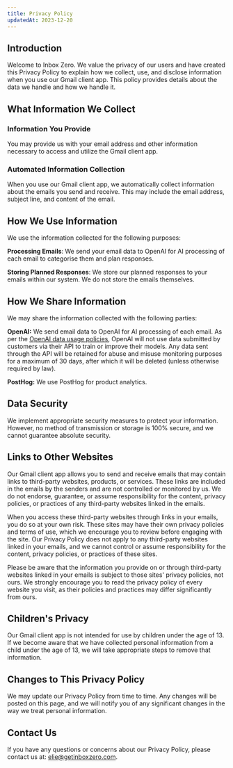 ```yaml
---
title: Privacy Policy
updatedAt: 2023-12-20
---
```


## Introduction

Welcome to Inbox Zero. We value the privacy of our users and have created this Privacy Policy to explain how we collect, use, and disclose information when you use our Gmail client app. This policy provides details about the data we handle and how we handle it.

## What Information We Collect

### Information You Provide

You may provide us with your email address and other information necessary to access and utilize the Gmail client app.

### Automated Information Collection

When you use our Gmail client app, we automatically collect information about the emails you send and receive. This may include the email address, subject line, and content of the email.

## How We Use Information

We use the information collected for the following purposes:

**Processing Emails**: We send your email data to OpenAI for AI processing of each email to categorise them and plan responses.

**Storing Planned Responses**: We store our planned responses to your emails within our system. We do not store the emails themselves.

## How We Share Information

We may share the information collected with the following parties:

**OpenAI:** We send email data to OpenAI for AI processing of each email. As per the [OpenAI data usage policies](https://openai.com/policies/api-data-usage-policies), OpenAI will not use data submitted by customers via their API to train or improve their models.
Any data sent through the API will be retained for abuse and misuse monitoring purposes for a maximum of 30 days, after which it will be deleted (unless otherwise required by law).

**PostHog:** We use PostHog for product analytics.

## Data Security

We implement appropriate security measures to protect your information. However, no method of transmission or storage is 100% secure, and we cannot guarantee absolute security.

## Links to Other Websites

Our Gmail client app allows you to send and receive emails that may contain links to third-party websites, products, or services. These links are included in the emails by the senders and are not controlled or monitored by us. We do not endorse, guarantee, or assume responsibility for the content, privacy policies, or practices of any third-party websites linked in the emails.

When you access these third-party websites through links in your emails, you do so at your own risk. These sites may have their own privacy policies and terms of use, which we encourage you to review before engaging with the site. Our Privacy Policy does not apply to any third-party websites linked in your emails, and we cannot control or assume responsibility for the content, privacy policies, or practices of these sites.

Please be aware that the information you provide on or through third-party websites linked in your emails is subject to those sites' privacy policies, not ours. We strongly encourage you to read the privacy policy of every website you visit, as their policies and practices may differ significantly from ours.

## Children's Privacy

Our Gmail client app is not intended for use by children under the age of 13. If we become aware that we have collected personal information from a child under the age of 13, we will take appropriate steps to remove that information.

## Changes to This Privacy Policy

We may update our Privacy Policy from time to time. Any changes will be posted on this page, and we will notify you of any significant changes in the way we treat personal information.

## Contact Us

If you have any questions or concerns about our Privacy Policy, please contact us at: [elie@getinboxzero.com](mailto:elie@getinboxzero.com).
